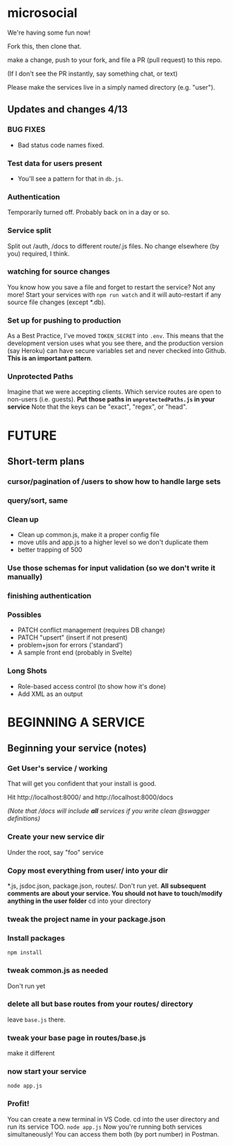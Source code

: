 # microsocial
We're having some fun now!

Fork this, then clone that.

make a change, push to your fork, and file a PR (pull request) to this repo.

(If I don't see the PR instantly, say something chat, or text)

Please make the services live in a simply named directory (e.g. "user").

## Updates and changes 4/13

### BUG FIXES
* Bad status code names fixed.

### Test data for users present
* You'll see a pattern for that in ```db.js```.

### Authentication
Temporarily turned off. Probably back on in a day or so.

### Service split
Split out /auth, /docs to different route/.js files. No change elsewhere (by you) required, I think.

### watching for source changes
You know how you save a file and forget to restart the service? Not any more! Start your services with ```npm run watch``` and it will auto-restart if any source file changes (except *.db).

### Set up for pushing to production
As a Best Practice, I've moved ```TOKEN_SECRET``` into ```.env```. This means that the development version uses what you see there, and the production version (say Heroku) can have secure variables set and never checked into Github. **This is an important pattern**.

### Unprotected Paths
Imagine that we were accepting clients. Which service routes are open to non-users (i.e. guests). **Put those paths in ```unprotectedPaths.js``` in your service** Note that the keys can be "exact", "regex", or "head".

# FUTURE

## Short-term plans
### cursor/pagination of /users to show how to handle large sets
### query/sort, same
### Clean up
* Clean up common.js, make it a proper config file
* move utils and app.js to a higher level so we don't duplicate them
* better trapping of 500
### Use those schemas for input validation (so we don't write it manually)
### finishing authentication

### Possibles
* PATCH conflict management (requires DB change)
* PATCH "upsert" (insert if not present)
* problem+json for errors ('standard')
* A sample front end (probably in Svelte)

### Long Shots
* Role-based access control (to show how it's done)
* Add XML as an output

# BEGINNING A SERVICE 

## Beginning your service (notes)

### Get User's service / working
That will get you confident that your install is good.

Hit http://localhost:8000/ and http://localhost:8000/docs

*(Note that /docs will include ***all*** services if you write clean @swagger definitions)*

### Create your new service dir
Under the root, say "foo" service

### Copy most everything from user/ into your dir
*.js, jsdoc.json, package.json, routes/.
Don't run yet.
**All subsequent comments are about your service. You should not have to touch/modify anything in the user folder**
cd into your directory

### tweak the project name in your package.json

### Install packages
```npm install```

### tweak common.js as needed
Don't run yet

### delete all but base routes from your routes/ directory
leave ```base.js``` there.

### tweak your base page in routes/base.js
make it different

### now start your service
```node app.js```

### Profit!
You can create a new terminal in VS Code. cd into the user directory and run its service TOO.
```node app.js```
Now you're running both services simultaneously!
You can access them both (by port number) in Postman.
